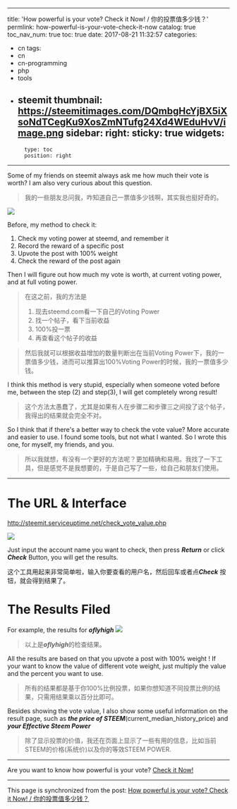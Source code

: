 
---
title: 'How powerful is your vote? Check it Now! / 你的投票值多少钱？'
permlink: how-powerful-is-your-vote-check-it-now
catalog: true
toc_nav_num: true
toc: true
date: 2017-08-21 11:32:57
categories:
- cn
tags:
- cn
- cn-programming
- php
- tools
- steemit
thumbnail: https://steemitimages.com/DQmbgHcYjBX5iXsoNdTCegKu9XosZmNTufg24Xd4WEduHvV/image.png
sidebar:
    right:
        sticky: true
widgets:
    -
        type: toc
        position: right
---


Some of my friends on steemit always ask me how much their vote is worth? I am also very curious about this question.

>我的一些朋友总问我，咋知道自己一票值多少钱啊，其实我也挺好奇的。

![](https://steemitimages.com/DQmbgHcYjBX5iXsoNdTCegKu9XosZmNTufg24Xd4WEduHvV/image.png)

Before, my method to check it:
1) Check my voting power at steemd, and remember it
2) Record the reward of a specific post
3) Upvote the post with 100% weight
4) Check the reward of the post again

Then I will figure out how much my vote  is worth, at current voting power, and at full voting power.

>在这之前，我的方法是
>1) 现去steemd.com看一下自己的Voting Power
>2) 找一个帖子，看下当前收益
>3) 100%投一票
>4) 再查看这个帖子的收益

>然后我就可以根据收益增加的数量判断出在当前Voting Power下，我的一票值多少钱，进而可以推算出100%Voting Power的时候，我的一票值多少钱。

I think this method is very stupid, especially when someone voted before me, between the step (2) and step(3),  I will get completely wrong result!

>这个方法太愚蠢了，尤其是如果有人在步骤二和步骤三之间投了这个帖子，我得出的结果就会完全不对。

So I think that if there's a better way to check the vote value? More accurate and easier to use. I found some tools, but not what I wanted. So I wrote this one, for myself, my friends, and you.

>所以我就想，有没有一个更好的方法呢？更加精确和易用。我找了一下工具，但是感觉不是我想要的，于是自己写了一些，给自己和朋友们使用。

----

# The URL & Interface

http://steemit.serviceuptime.net/check_vote_value.php

![](https://steemitimages.com/DQmefJ2AU9rfwN8jCugXHdHn1seofpESJZXpZFZz2NzePv9/image.png)

Just input the account name you want to check, then press ***Return*** or click ***Check*** Button, you will get the results.

这个工具用起来非常简单啦，输入你要查看的用户名，然后回车或者点***Check*** 按钮，就会得到结果了。

# The Results Filed

For example, the results for ***oflyhigh***
![](https://steemitimages.com/DQmedJWYPALsDKzW73H1tmw8fPaN7NkyZVnVcYSt1FQ2Jks/image.png)

>以上是***oflyhigh***的检查结果。

All the results are based on that you upvote a post  with 100% weight ! If your want  to know the value of different vote weight, just multiply the value and the percent you want to use.

>所有的结果都是基于你100%比例投票，如果你想知道不同投票比例的结果，只需用结果乘以百分比即可。

Besides showing the vote value, I also show some useful information on the result page, such as ***the price of STEEM***(current_median_history_price) and ***your Effective Steem Power***

>除了显示投票的价值，我还在页面上显示了一些有用的信息，比如当前STEEM的价格(系统价)以及你的等效STEEM POWER.

----

Are you want to know how powerful is your vote?  [Check it Now! ](http://steemit.serviceuptime.net/check_vote_value.php)

- - -

This page is synchronized from the post: [How powerful is your vote? Check it Now! / 你的投票值多少钱？](https://steemit.com/@oflyhigh/how-powerful-is-your-vote-check-it-now)

